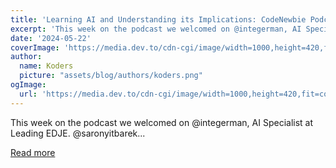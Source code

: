 ```yaml
---
title: 'Learning AI and Understanding its Implications: CodeNewbie Podcast S27E8'
excerpt: 'This week on the podcast we welcomed on @integerman, AI Specialist at Leading EDJE. @saronyitbarek...'
date: '2024-05-22'
coverImage: 'https://media.dev.to/cdn-cgi/image/width=1000,height=420,fit=cover,gravity=auto,format=auto/https%3A%2F%2Fdev-to-uploads.s3.amazonaws.com%2Fuploads%2Farticles%2Fi9qychme9cegozlj3d31.jpg'
author:
  name: Koders
  picture: "assets/blog/authors/koders.png"
ogImage:
  url: 'https://media.dev.to/cdn-cgi/image/width=1000,height=420,fit=cover,gravity=auto,format=auto/https%3A%2F%2Fdev-to-uploads.s3.amazonaws.com%2Fuploads%2Farticles%2Fi9qychme9cegozlj3d31.jpg'
---
```


This week on the podcast we welcomed on @integerman, AI Specialist at Leading EDJE. @saronyitbarek...

[Read more](https://dev.to/codenewbieteam/learning-ai-and-understanding-its-implications-codenewbie-podcast-s27e8-j9h)
